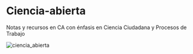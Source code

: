 # Ciencia-abierta
Notas y recursos en CA con énfasis en Ciencia Ciudadana y Procesos de Trabajo

![ciencia_abierta](https://user-images.githubusercontent.com/69394840/171110838-c0028d5d-4b4a-44f3-aa24-4e3e19efebe6.png)
